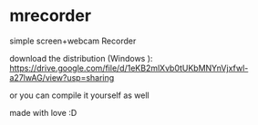 # mrecorder
simple screen+webcam Recorder

download the distribution (Windows ): https://drive.google.com/file/d/1eKB2mlXvb0tUKbMNYnVjxfwl-a27lwAG/view?usp=sharing

or you can compile it yourself as well

made with love :D
